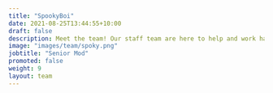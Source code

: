 ```yaml
---
title: "SpookyBoi"
date: 2021-08-25T13:44:55+10:00
draft: false
description: Meet the team! Our staff team are here to help and work hard to make sure your experience in Asra is as amazing as possible.
image: "images/team/spoky.png"
jobtitle: "Senior Mod"
promoted: false
weight: 9
layout: team
---
```



